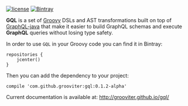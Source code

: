 [![license](https://img.shields.io/github/license/grooviter/gql.svg)]() [![Bintray](https://api.bintray.com/packages/grooviter/maven/gql/images/download.svg)](https://bintray.com/grooviter/maven/gql)

**GQL** is a set of [Groovy](http://www.groovy-lang.org) DSLs and AST
transformations built on top
of [GraphQL-java](https://github.com/graphql-java/graphql-java) that
make it easier to build GraphQL schemas and execute **GraphQL**
queries without losing type safety.

In order to use `GQL` in your Groovy code you can find it in Bintray:

    repositories {
        jcenter()
    }

Then you can add the dependency to your project:

    compile 'com.github.grooviter:gql:0.1.2-alpha'

Current documentation is available at: http://grooviter.github.io/gql/
